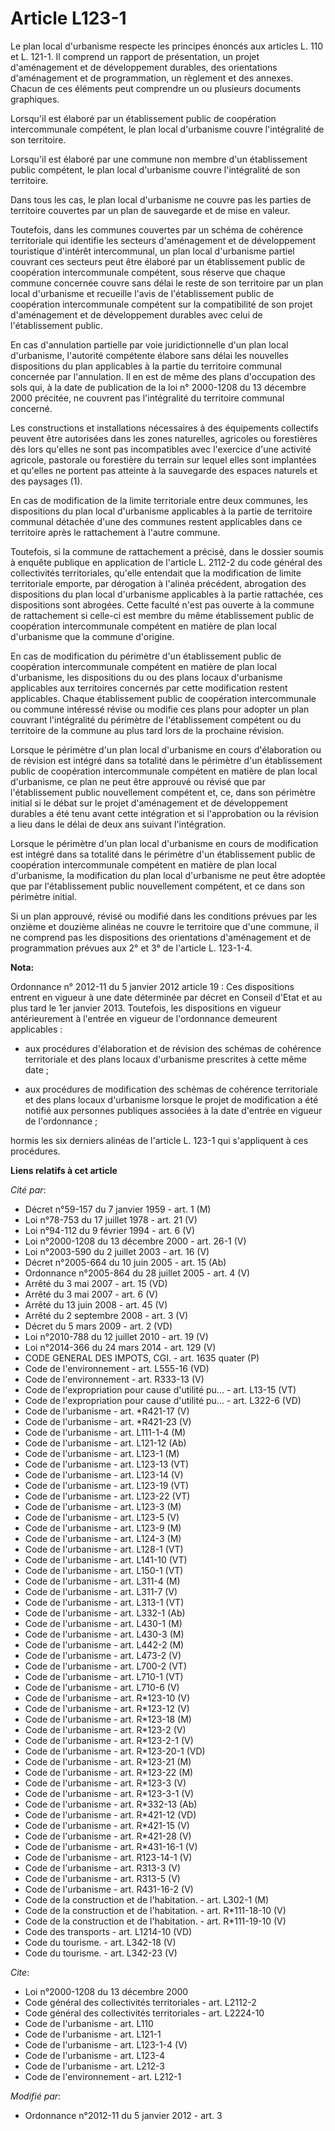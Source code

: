 # Article L123-1

Le plan local d'urbanisme respecte les principes énoncés aux articles L. 110 et L. 121-1. Il comprend un rapport de
présentation, un projet d'aménagement et de développement durables, des orientations d'aménagement et de programmation, un
règlement et des annexes. Chacun de ces éléments peut comprendre un ou plusieurs documents graphiques. 

Lorsqu'il est élaboré par un établissement public de coopération intercommunale compétent, le plan local d'urbanisme couvre
l'intégralité de son territoire. 

Lorsqu'il est élaboré par une commune non membre d'un établissement public compétent, le plan local d'urbanisme couvre
l'intégralité de son territoire. 

Dans tous les cas, le plan local d'urbanisme ne couvre pas les parties de territoire couvertes par un plan de sauvegarde et
de mise en valeur. 

Toutefois, dans les communes couvertes par un schéma de cohérence territoriale qui identifie les secteurs d'aménagement et de
développement touristique d'intérêt intercommunal, un plan local d'urbanisme partiel couvrant ces secteurs peut être élaboré
par un établissement public de coopération intercommunale compétent, sous réserve que chaque commune concernée couvre sans
délai le reste de son territoire par un plan local d'urbanisme et recueille l'avis de l'établissement public de coopération
intercommunale compétent sur la compatibilité de son projet d'aménagement et de développement durables avec celui de
l'établissement public. 

En cas d'annulation partielle par voie juridictionnelle d'un plan local d'urbanisme, l'autorité compétente élabore sans délai
les nouvelles dispositions du plan applicables à la partie du territoire communal concernée par l'annulation. Il en est de
même des plans d'occupation des sols qui, à la date de publication de la loi n° 2000-1208 du 13 décembre 2000 précitée, ne
couvrent pas l'intégralité du territoire communal concerné. 

Les constructions et installations nécessaires à des équipements collectifs peuvent être autorisées dans les zones
naturelles, agricoles ou forestières dès lors qu'elles ne sont pas incompatibles avec l'exercice d'une activité agricole,
pastorale ou forestière du terrain sur lequel elles sont implantées et qu'elles ne portent pas atteinte à la sauvegarde des
espaces naturels et des paysages (1). 

En cas de modification de la limite territoriale entre deux communes, les dispositions du plan local d'urbanisme applicables
à la partie de territoire communal détachée d'une des communes restent applicables dans ce territoire après le rattachement à
l'autre commune. 

Toutefois, si la commune de rattachement a précisé, dans le dossier soumis à enquête publique en application de l'article L.
2112-2 du code général des collectivités territoriales, qu'elle entendait que la modification de limite territoriale emporte,
par dérogation à l'alinéa précédent, abrogation des dispositions du plan local d'urbanisme applicables à la partie rattachée,
ces dispositions sont abrogées. Cette faculté n'est pas ouverte à la commune de rattachement si celle-ci est membre du même
établissement public de coopération intercommunale compétent en matière de plan local d'urbanisme que la commune d'origine. 

En cas de modification du périmètre d'un établissement public de coopération intercommunale compétent en matière de plan
local d'urbanisme, les dispositions du ou des plans locaux d'urbanisme applicables aux territoires concernés par cette
modification restent applicables. Chaque établissement public de coopération intercommunale ou commune intéressé révise ou
modifie ces plans pour adopter un plan couvrant l'intégralité du périmètre de l'établissement compétent ou du territoire de
la commune au plus tard lors de la prochaine révision. 

Lorsque le périmètre d'un plan local d'urbanisme en cours d'élaboration ou de révision est intégré dans sa totalité dans le
périmètre d'un établissement public de coopération intercommunale compétent en matière de plan local d'urbanisme, ce plan ne
peut être approuvé ou révisé que par l'établissement public nouvellement compétent et, ce, dans son périmètre initial si le
débat sur le projet d'aménagement et de développement durables a été tenu avant cette intégration et si l'approbation ou la
révision a lieu dans le délai de deux ans suivant l'intégration. 

Lorsque le périmètre d'un plan local d'urbanisme en cours de modification est intégré dans sa totalité dans le périmètre d'un
établissement public de coopération intercommunale compétent en matière de plan local d'urbanisme, la modification du plan
local d'urbanisme ne peut être adoptée que par l'établissement public nouvellement compétent, et ce dans son périmètre
initial. 

Si un plan approuvé, révisé ou modifié dans les conditions prévues par les onzième et douzième alinéas ne couvre le
territoire que d'une commune, il ne comprend pas les dispositions des orientations d'aménagement et de programmation prévues
aux 2° et 3° de l'article L. 123-1-4.

**Nota:**

Ordonnance n° 2012-11 du 5 janvier 2012 article 19 : Ces dispositions entrent en vigueur à une date déterminée par décret en
Conseil d'Etat et au plus tard le 1er janvier 2013. Toutefois, les dispositions en vigueur antérieurement à l'entrée en
vigueur de l'ordonnance demeurent applicables :

- aux procédures d'élaboration et de révision des schémas de cohérence territoriale et des plans locaux d'urbanisme
prescrites à cette même date ;

- aux procédures de modification des schémas de cohérence territoriale et des plans locaux d'urbanisme lorsque le projet de
modification a été notifié aux personnes publiques associées à la date d'entrée en vigueur de l'ordonnance ; 

hormis les six derniers alinéas de l'article L. 123-1 qui s'appliquent à ces procédures.

**Liens relatifs à cet article**

_Cité par_:

  - Décret n°59-157 du 7 janvier 1959 - art. 1 (M)
  - Loi n°78-753 du 17 juillet 1978 - art. 21 (V)
  - Loi n°94-112 du 9 février 1994 - art. 6 (V)
  - Loi n°2000-1208 du 13 décembre 2000 - art. 26-1 (V)
  - Loi n°2003-590 du 2 juillet 2003 - art. 16 (V)
  - Décret n°2005-664 du 10 juin 2005 - art. 15 (Ab)
  - Ordonnance n°2005-864 du 28 juillet 2005 - art. 4 (V)
  - Arrêté du 3 mai 2007 - art. 15 (VD)
  - Arrêté du 3 mai 2007 - art. 6 (V)
  - Arrêté du 13 juin 2008 - art. 45 (V)
  - Arrêté du 2 septembre 2008 - art. 3 (V)
  - Décret du 5 mars 2009 - art. 2 (VD)
  - Loi n°2010-788 du 12 juillet 2010 - art. 19 (V)
  - Loi n°2014-366 du 24 mars 2014 - art. 129 (V)
  - CODE GENERAL DES IMPOTS, CGI. - art. 1635 quater (P)
  - Code de l'environnement - art. L555-16 (VD)
  - Code de l'environnement - art. R333-13 (V)
  - Code de l'expropriation pour cause d'utilité pu... - art. L13-15 (VT)
  - Code de l'expropriation pour cause d'utilité pu... - art. L322-6 (VD)
  - Code de l'urbanisme - art. *R421-17 (V)
  - Code de l'urbanisme - art. *R421-23 (V)
  - Code de l'urbanisme - art. L111-1-4 (M)
  - Code de l'urbanisme - art. L121-12 (Ab)
  - Code de l'urbanisme - art. L123-1 (M)
  - Code de l'urbanisme - art. L123-13 (VT)
  - Code de l'urbanisme - art. L123-14 (V)
  - Code de l'urbanisme - art. L123-19 (VT)
  - Code de l'urbanisme - art. L123-22 (VT)
  - Code de l'urbanisme - art. L123-3 (M)
  - Code de l'urbanisme - art. L123-5 (V)
  - Code de l'urbanisme - art. L123-9 (M)
  - Code de l'urbanisme - art. L124-3 (M)
  - Code de l'urbanisme - art. L128-1 (VT)
  - Code de l'urbanisme - art. L141-10 (VT)
  - Code de l'urbanisme - art. L150-1 (VT)
  - Code de l'urbanisme - art. L311-4 (M)
  - Code de l'urbanisme - art. L311-7 (V)
  - Code de l'urbanisme - art. L313-1 (VT)
  - Code de l'urbanisme - art. L332-1 (Ab)
  - Code de l'urbanisme - art. L430-1 (M)
  - Code de l'urbanisme - art. L430-3 (M)
  - Code de l'urbanisme - art. L442-2 (M)
  - Code de l'urbanisme - art. L473-2 (V)
  - Code de l'urbanisme - art. L700-2 (VT)
  - Code de l'urbanisme - art. L710-1 (VT)
  - Code de l'urbanisme - art. L710-6 (V)
  - Code de l'urbanisme - art. R*123-10 (V)
  - Code de l'urbanisme - art. R*123-12 (V)
  - Code de l'urbanisme - art. R*123-18 (M)
  - Code de l'urbanisme - art. R*123-2 (V)
  - Code de l'urbanisme - art. R*123-2-1 (V)
  - Code de l'urbanisme - art. R*123-20-1 (VD)
  - Code de l'urbanisme - art. R*123-21 (M)
  - Code de l'urbanisme - art. R*123-22 (M)
  - Code de l'urbanisme - art. R*123-3 (V)
  - Code de l'urbanisme - art. R*123-3-1 (V)
  - Code de l'urbanisme - art. R*332-13 (Ab)
  - Code de l'urbanisme - art. R*421-12 (VD)
  - Code de l'urbanisme - art. R*421-15 (V)
  - Code de l'urbanisme - art. R*421-28 (V)
  - Code de l'urbanisme - art. R*431-16-1 (V)
  - Code de l'urbanisme - art. R123-14-1 (V)
  - Code de l'urbanisme - art. R313-3 (V)
  - Code de l'urbanisme - art. R313-5 (V)
  - Code de l'urbanisme - art. R431-16-2 (V)
  - Code de la construction et de l'habitation. - art. L302-1 (M)
  - Code de la construction et de l'habitation. - art. R*111-18-10 (V)
  - Code de la construction et de l'habitation. - art. R*111-19-10 (V)
  - Code des transports - art. L1214-10 (VD)
  - Code du tourisme. - art. L342-18 (V)
  - Code du tourisme. - art. L342-23 (V)

_Cite_:

  - Loi n°2000-1208 du 13 décembre 2000
  - Code général des collectivités territoriales - art. L2112-2
  - Code général des collectivités territoriales - art. L2224-10
  - Code de l'urbanisme - art. L110
  - Code de l'urbanisme - art. L121-1
  - Code de l'urbanisme - art. L123-1-4 (V)
  - Code de l'urbanisme - art. L123-4
  - Code de l'urbanisme - art. L212-3
  - Code de l'environnement - art. L212-1

_Modifié par_:

  - Ordonnance n°2012-11 du 5 janvier 2012 - art. 3

